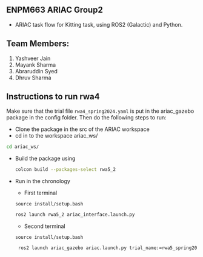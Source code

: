 ## ENPM663 ARIAC Group2
* ARIAC task flow for Kitting task, using ROS2 (Galactic) and Python.

## Team Members:
1. Yashveer Jain
2. Mayank Sharma
3. Abraruddin Syed
4. Dhruv Sharma

## Instructions to run rwa4 
Make sure that the trial file `rwa4_spring2024.yaml` is put in the ariac_gazebo package in the config folder. Then do the following steps to run:
* Clone the package in the src of the ARIAC workspace
* cd in to the workspace ariac_ws/
```bash
cd ariac_ws/
``` 
* Build the package using
  ```bash
  colcon build --packages-select rwa5_2

  ```
* Run in the chronology
  - First terminal
  ```
  source install/setup.bash
  ```
  ```bash
  ros2 launch rwa5_2 ariac_interface.launch.py 
  ```

  - Second terminal
  ```
  source install/setup.bash
  ```
  ```bash
   ros2 launch ariac_gazebo ariac.launch.py trial_name:=rwa5_spring2024 sensor_name:=sensors competitor_pkg:=rwa5_2
  ```

